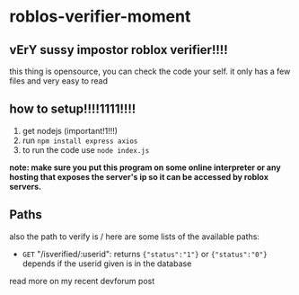 # roblos-verifier-moment

vErY sussy impostor roblox verifier!!!!
-
this thing is opensource, you can check the code your self. it only has a few files and very easy to read

how to setup!!!!1111!!!!
-
1. get nodejs (important!1!!!)
2. run `npm install express axios`
3. to run the code use `node index.js`

**note: make sure you put this program on some online interpreter or any hosting that exposes the server's ip so it can be accessed by roblox servers.**

Paths
-
also the path to verify is /
here are some lists of the available paths:
 + `GET`  "/isverified/:userid":
    returns `{"status":"1"}` or `{"status":"0"}` depends if the userid given is in the database

read more on my recent devforum post
